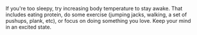 If you're too sleepy, try increasing body temperature to stay awake. That includes eating protein, do some exercise (jumping jacks, walking, a set of pushups, plank, etc), or focus on doing something you love. Keep your mind in an excited state. 
